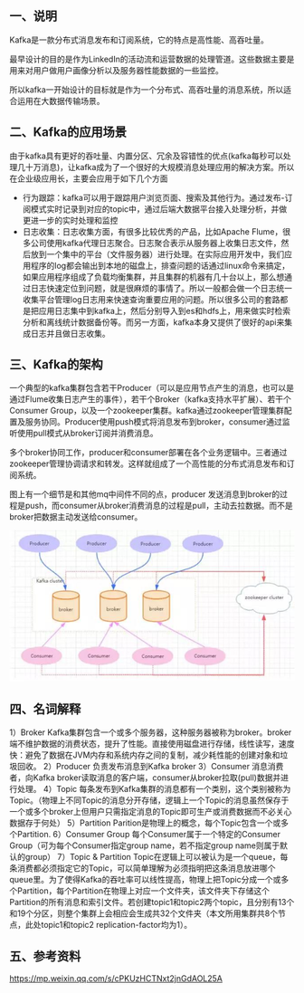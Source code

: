 ## 一、说明

Kafka是一款分布式消息发布和订阅系统，它的特点是高性能、高吞吐量。

最早设计的目的是作为LinkedIn的活动流和运营数据的处理管道。这些数据主要是用来对用户做用户画像分析以及服务器性能数据的一些监控。

所以kafka一开始设计的目标就是作为一个分布式、高吞吐量的消息系统，所以适合运用在大数据传输场景。

## 二、Kafka的应用场景

由于kafka具有更好的吞吐量、内置分区、冗余及容错性的优点(kafka每秒可以处理几十万消息)，让kafka成为了一个很好的大规模消息处理应用的解决方案。所以在企业级应用长，主要会应用于如下几个方面

- 行为跟踪：kafka可以用于跟踪用户浏览页面、搜索及其他行为。通过发布-订阅模式实时记录到对应的topic中，通过后端大数据平台接入处理分析，并做更进一步的实时处理和监控
- 日志收集：日志收集方面，有很多比较优秀的产品，比如Apache Flume，很多公司使用kafka代理日志聚合。日志聚合表示从服务器上收集日志文件，然后放到一个集中的平台（文件服务器）进行处理。在实际应用开发中，我们应用程序的log都会输出到本地的磁盘上，排查问题的话通过linux命令来搞定，如果应用程序组成了负载均衡集群，并且集群的机器有几十台以上，那么想通过日志快速定位到问题，就是很麻烦的事情了。所以一般都会做一个日志统一收集平台管理log日志用来快速查询重要应用的问题。所以很多公司的套路都是把应用日志集中到kafka上，然后分别导入到es和hdfs上，用来做实时检索分析和离线统计数据备份等。而另一方面，kafka本身又提供了很好的api来集成日志并且做日志收集。 

## 三、Kafka的架构

一个典型的kafka集群包含若干Producer（可以是应用节点产生的消息，也可以是通过Flume收集日志产生的事件），若干个Broker（kafka支持水平扩展）、若干个Consumer Group，以及一个zookeeper集群。kafka通过zookeeper管理集群配置及服务协同。Producer使用push模式将消息发布到broker，consumer通过监听使用pull模式从broker订阅并消费消息。

多个broker协同工作，producer和consumer部署在各个业务逻辑中。三者通过zookeeper管理协调请求和转发。这样就组成了一个高性能的分布式消息发布和订阅系统。

图上有一个细节是和其他mq中间件不同的点，producer 发送消息到broker的过程是push，而consumer从broker消费消息的过程是pull，主动去拉数据。而不是broker把数据主动发送给consumer。

![微信图片_20200615175526](assets/微信图片_20200615175526.jpg)

## 四、名词解释

1）Broker
Kafka集群包含一个或多个服务器，这种服务器被称为broker。broker端不维护数据的消费状态，提升了性能。直接使用磁盘进行存储，线性读写，速度快：避免了数据在JVM内存和系统内存之间的复制，减少耗性能的创建对象和垃圾回收。
2）Producer
负责发布消息到Kafka broker
3）Consumer
消息消费者，向Kafka broker读取消息的客户端，consumer从broker拉取(pull)数据并进行处理。
4）Topic
每条发布到Kafka集群的消息都有一个类别，这个类别被称为Topic。（物理上不同Topic的消息分开存储，逻辑上一个Topic的消息虽然保存于一个或多个broker上但用户只需指定消息的Topic即可生产或消费数据而不必关心数据存于何处）
5）Partition
Parition是物理上的概念，每个Topic包含一个或多个Partition.
6）Consumer Group
每个Consumer属于一个特定的Consumer Group（可为每个Consumer指定group name，若不指定group name则属于默认的group）
7）Topic & Partition
Topic在逻辑上可以被认为是一个queue，每条消费都必须指定它的Topic，可以简单理解为必须指明把这条消息放进哪个queue里。为了使得Kafka的吞吐率可以线性提高，物理上把Topic分成一个或多个Partition，每个Partition在物理上对应一个文件夹，该文件夹下存储这个Partition的所有消息和索引文件。若创建topic1和topic2两个topic，且分别有13个和19个分区，则整个集群上会相应会生成共32个文件夹（本文所用集群共8个节点，此处topic1和topic2 replication-factor均为1）。

## 五、参考资料

https://mp.weixin.qq.com/s/cPKUzHCTNxt2jnGdAOL25A

